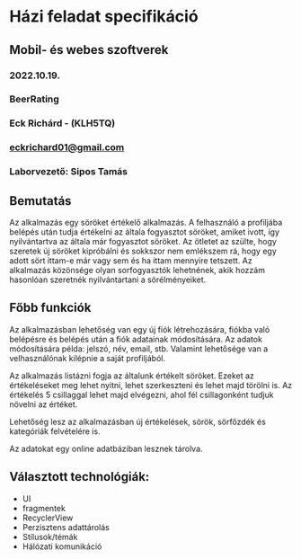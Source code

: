 # Házi feladat specifikáció

## Mobil- és webes szoftverek
### 2022.10.19.
### BeerRating
### Eck Richárd - (KLH5TQ)
### eckrichard01@gmail.com
### Laborvezető: Sipos Tamás

## Bemutatás

Az alkalmazás egy söröket értékelő alkalmazás. A felhasználó a profiljába belépés után tudja értékelni az általa fogyasztot söröket, amiket ivott, így nyilvántartva az általa már fogyasztot söröket. Az ötletet az szülte, hogy szeretek új söröket kipróbálni és sokkszor nem emlékszem rá, hogy egy adott sört ittam-e már vagy sem és ha ittam mennyire tetszett. Az alkalmazás közönsége olyan sorfogyasztók lehetnének, akik hozzám hasonlóan szeretnék nyilvántartani a sörélményeiket.

## Főbb funkciók

Az alkalmazásban lehetőség van egy új fiók létrehozására, fiókba való belépésre és belépés után a fiók adatainak módosítására. Az adatok módosítására példa: jelszó, név, email, stb. Valamint lehetősége van a velhasználónak kilépnie a saját profiljából.

Az alkalmazás listázni fogja az általunk értékelt söröket. Ezeket az értékeléseket meg lehet nyitni, lehet szerkeszteni és lehet majd törölni is. Az értékelés 5 csillaggal lehet majd elvégezni, ahol fél csillagonként tudjuk növelni az értéket.

Lehetőség lesz az alkalmazásban új értékelések, sörök, sörfőzdék és kategóriák felvételére is.

Az adatokat egy online adatbáziban lesznek tárolva.

## Választott technológiák:

- UI
- fragmentek
- RecyclerView
- Perzisztens adattárolás
- Stílusok/témák
- Hálózati komunikáció